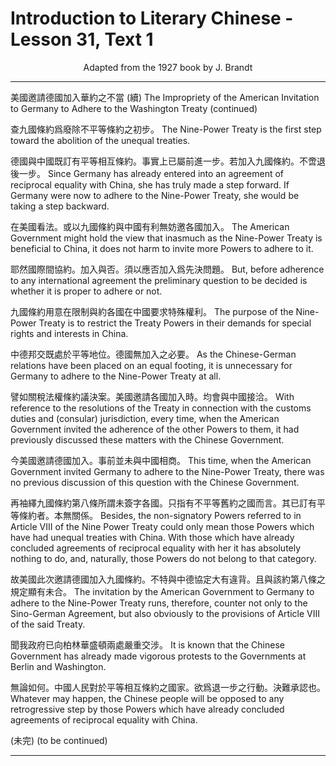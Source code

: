 # Introduction to Literary Chinese - Lesson 31, Text 1

<center>Adapted from the 1927 book by J. Brandt</center>

<!-- 美國邀請德國加入華約之不當(續)

查九國條約爲廢除不平等條約之初步德國與中國既訂有平等
相互條約事實上已屬前進一步若加入九國條約不啻退後一步
在美國看法或以九國條約與中國有利無妨邀各國加入耶然國
際間協約加入與否須以應否加入爲先決問題九國條約用意在
限制與約各國在中國要求特殊權利中德邦交既處於平等地位
德國無加入之必要譬如關稅法權條約議決案美國邀請各國加
入時均會與中國接洽今美國邀請德國加入事前並未與中國相
商再袖繹九國條約第八條所謂未簽字各國只指有不平等舊約
之國而言其已訂有平等條約者本無關係當然不在此列故美國
此次邀請德國加入九國條約不特與中德協定大有違背且與該

約第八條之規
定顯有未合聞
我政府已向柏
林華盛頓兩處
嚴重交涉無論
如何中國人民
對於平等相互
條約之國家欲
爲退一步之行
動決難承認也
(未完) -->

<!--

美國邀請德國加入華約之不當 (續)

查九國條約爲廢除不平等條約之初步。德國與中國既訂有平等
相互條約。事實上已屬前進一步。若加入九國條約。不啻退後一步。
在美國看法。或以九國條約與中國有利無妨邀各國加入。耶然國
際間協約。加入與否。須以應否加入爲先決問題。九國條約用意在
限制與約各國在中國要求特殊權利。中德邦交既處於平等地位。
德國無加入之必要。譬如關稅法權條約議決案。美國邀請各國加
入時。均會與中國接洽。今美國邀請德國加入。事前並未與中國相
商。再袖繹九國條約第八條所謂未簽字各國。只指有不平等舊約
之國而言。其已訂有平等條約者。本無關係。當然不在此列。故美國
此次邀請德國加入九國條約。不特與中德協定大有違背。且與該

約第八條之規
定顯有未合。聞
我政府已向柏
林華盛頓兩處
嚴重交涉。無論
如何。中國人民
對於平等相互
條約之國家。欲
爲退一步之行
動。決難承認也。

(未完)
-->

<!--

美國邀請德國加入華約之不當 (續)

查九國條約爲廢除不平等條約之初步。德國與中國既訂有平等相互條約。事實上已屬前進一步。若加入九國條約。不啻退後一步。在美國看法。或以九國條約與中國有利無妨邀各國加入。耶然國際間協約。加入與否。須以應否加入爲先決問題。九國條約用意在限制與約各國在中國要求特殊權利。中德邦交既處於平等地位。德國無加入之必要。譬如關稅法權條約議決案。美國邀請各國加入時。均會與中國接洽。今美國邀請德國加入。事前並未與中國相商。再袖繹九國條約第八條所謂未簽字各國。只指有不平等舊約之國而言。其已訂有平等條約者。本無關係。當然不在此列。故美國此次邀請德國加入九國條約。不特與中德協定大有違背。且與該約第八條之規定顯有未合。聞我政府已向柏林華盛頓兩處嚴重交涉。無論如何。中國人民對於平等相互條約之國家。欲爲退一步之行動。決難承認也。

(未完)
-->

<!--
1 TRANSLATION. THE IMPROPRIETY OF THE AMERICAN INVITATION TO GERMANY TO ADHERE TO THE WASHINGTON TREATY (continued). The Nine-Power Treaty is the first step toward the abolition of the unequal treaties. Since (m) Germany has already enter- ed into an agreement of reciprocal equality with China, she has truly made a step forward. If Germany were now to adhere to the Nine-Power Treaty, she would be taking a step backward. The American Government might hold the view that inasmuch as the Nine-Power Treaty is beneficial to China, it does not harm (無妨) to invite more Powers to adhere to it. But, before adherence to any international agreement the preliminary question to be decided is (爲先决問題) whether it is proper to adhere or not. The purpose(用意) of the Nine-Power Treaty is to restrict the Treaty Powers in their demands for special rights and interests in China. As the Chinese-German relations have been placed on an equal footing, it is unnecessary for Germany to adhere (to the Nine-Power Treaty) at all. With reference to the resolutions of the Treaty in connection with the customs duties and (consular) jurisdiction, every time, when the American Government invited the adherence of the other Powers to them, it had previously discussed (these matters) with the Chinese Government. This time, when the American Government invited Germany to adhere to the Nine-Power Treaty, there was no previous discussion of this question with the Chinese Government. Besides(), the non-signatory Powers referred to (所 調) in Article VIII of the Nine Power Treaty could only mean those Powers which have had unequal treaties with China. With those which have already concluded agreements of reciprocal equality with her it has absolutely nothing to do, and, naturally, those Powers do not belong to that

category(不在此例). The invitation by the American Govern- ment to Germany to adhere to the Nine-Power Treaty runs, therefore(故),counter not only to the Sino-German Agree- ment, but also obviously (1) to the provisions of Article VIII of the said Treaty. It is known ( 1 ) that the Chinese Govern- ment has already made vigorous protests (嚴重交涉) to the Governments at Berlin and Washington. Whatever may happen(無論如何), the Chinese people will be opposed ( 難承認) to any retrogressive step by those Powers which have already concluded agreements of reciprocal equality with China. (to be continued)

-->

---

美國邀請德國加入華約之不當 (續)
The Impropriety of the American Invitation to Germany to Adhere to the Washington Treaty (continued)

查九國條約爲廢除不平等條約之初步。
The Nine-Power Treaty is the first step toward the abolition of the unequal treaties.

德國與中國既訂有平等相互條約。事實上已屬前進一步。若加入九國條約。不啻退後一步。
Since Germany has already entered into an agreement of reciprocal equality with China, she has truly made a step forward. If Germany were now to adhere to the Nine-Power Treaty, she would be taking a step backward.

在美國看法。或以九國條約與中國有利無妨邀各國加入。
The American Government might hold the view that inasmuch as the Nine-Power Treaty is beneficial to China, it does not harm to invite more Powers to adhere to it.

耶然國際間協約。加入與否。須以應否加入爲先決問題。
But, before adherence to any international agreement the preliminary question to be decided is whether it is proper to adhere or not.

九國條約用意在限制與約各國在中國要求特殊權利。
The purpose of the Nine-Power Treaty is to restrict the Treaty Powers in their demands for special rights and interests in China.

中德邦交既處於平等地位。德國無加入之必要。
As the Chinese-German relations have been placed on an equal footing, it is unnecessary for Germany to adhere to the Nine-Power Treaty at all.

譬如關稅法權條約議決案。美國邀請各國加入時。均會與中國接洽。
With reference to the resolutions of the Treaty in connection with the customs duties and (consular) jurisdiction, every time, when the American Government invited the adherence of the other Powers to them, it had previously discussed these matters with the Chinese Government.

今美國邀請德國加入。事前並未與中國相商。
This time, when the American Government invited Germany to adhere to the Nine-Power Treaty, there was no previous discussion of this question with the Chinese Government.

再袖繹九國條約第八條所謂未簽字各國。只指有不平等舊約之國而言。其已訂有平等條約者。本無關係。
Besides, the non-signatory Powers referred to in Article VIII of the Nine Power Treaty could only mean those Powers which have had unequal treaties with China. With those which have already concluded agreements of reciprocal equality with her it has absolutely nothing to do, and, naturally, those Powers do not belong to that category.

故美國此次邀請德國加入九國條約。不特與中德協定大有違背。且與該約第八條之規定顯有未合。
The invitation by the American Government to Germany to adhere to the Nine-Power Treaty runs, therefore, counter not only to the Sino-German Agreement, but also obviously to the provisions of Article VIII of the said Treaty.

聞我政府已向柏林華盛頓兩處嚴重交涉。
It is known that the Chinese Government has already made vigorous protests to the Governments at Berlin and Washington.

無論如何。中國人民對於平等相互條約之國家。欲爲退一步之行動。決難承認也。
Whatever may happen, the Chinese people will be opposed to any retrogressive step by those Powers which have already concluded agreements of reciprocal equality with China.

(未完)
(to be continued)

---
